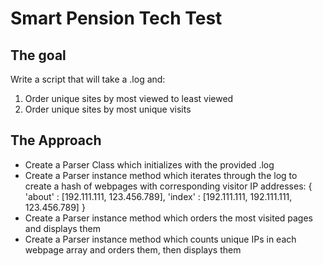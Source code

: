 # Smart Pension Tech Test

## The goal

Write a script that will take a .log and:

1. Order unique sites by most viewed to least viewed
2. Order unique sites by most unique visits

## The Approach

- Create a Parser Class which initializes with the provided .log
- Create a Parser instance method which iterates through the log to create a hash of webpages with corresponding visitor IP addresses:
{ 'about' : [192.111.111, 123.456.789],
  'index' : [192.111.111, 192.111.111, 123.456.789]
}
- Create a Parser instance method which orders the most visited pages and displays them
- Create a Parser instance method which counts unique IPs in each webpage array and orders them, then displays them
